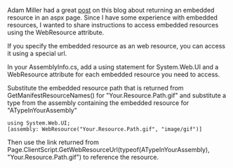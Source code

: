 <html><body><p>Adam Miller had a great <a href="http://blog.milrr.com/2011/12/aspnet-load-image-from-embedded.html#comment-form">post</a> on this blog about returning an embedded resource in an aspx page.  Since I have some experience with embedded resources, I wanted to share instructions to access embedded resources using the WebResource attribute.</p>
<p>If you specify the embedded resource as an web resource, you can access it using a special url.</p>
<p>In your AssemblyInfo.cs, add a using statement for System.Web.UI and a WebResource attribute for each embedded resource you need to access.</p>
<p>Substitute the embedded resource path that is returned from GetManifestResourceNames() for &quot;Your.Resource.Path.gif&quot; and substitute a type from the assembly containing the embedded resource for &quot;ATypeInYourAssembly&quot;</p>
<pre><code>using System.Web.UI;
[assembly: WebResource(&quot;Your.Resource.Path.gif&quot;, &quot;image/gif&quot;)]
</code></pre>
<p>Then use the link returned from Page.ClientScript.GetWebResourceUrl(typeof(ATypeInYourAssembly), &quot;Your.Resource.Path.gif&quot;)
to reference the resource.</p>
</body></html>